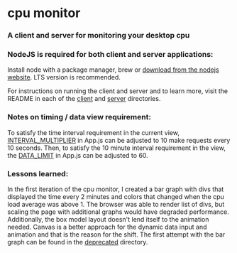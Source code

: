 # cpu monitor

### A client and server for monitoring your desktop cpu

### NodeJS is required for both client and server applications:

Install node with a package manager, brew or [download from the nodejs website](https://nodejs.org/en/download/). LTS version is recommended.

For instructions on running the client and server and to learn more, visit the README in each of the [client]((https://github.com/AnnieCypcar/cpu-monitor/blob/master/client/README.md)) and [server](https://github.com/AnnieCypcar/cpu-monitor/blob/master/server/README.md) directories.

### Notes on timing / data view requirement:

To satisfy the time interval requirement in the current view, [INTERVAL_MULTIPLIER](https://github.com/AnnieCypcar/cpu-monitor/blob/master/client/src/App.js#L6) in App.js can be adjusted to 10 make requests every 10 seconds. Then, to satisfy the 10 minute interval requirement in the view, the [DATA_LIMIT](https://github.com/AnnieCypcar/cpu-monitor/blob/master/client/src/App.js#L7) in App.js can be adjusted to 60.

### Lessons learned:

In the first iteration of the cpu monitor, I created a bar graph with divs that displayed the time every 2 minutes and colors that changed when the cpu load average was above 1. The browser was able to render list of divs, but scaling the page with additional graphs would have degraded performance. Additionally, the box model layout doesn't lend itself to the animation needed. Canvas is a better approach for the dynamic data input and animation and that is the reason for the shift. The first attempt with the bar graph can be found in the [deprecated](https://github.com/AnnieCypcar/cpu-monitor/tree/master/deprecated) directory.